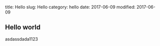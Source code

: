 title: Hello
slug: Hello
category: hello
date: 2017-06-09
modified: 2017-06-09

## Hello world

asdassdada1123